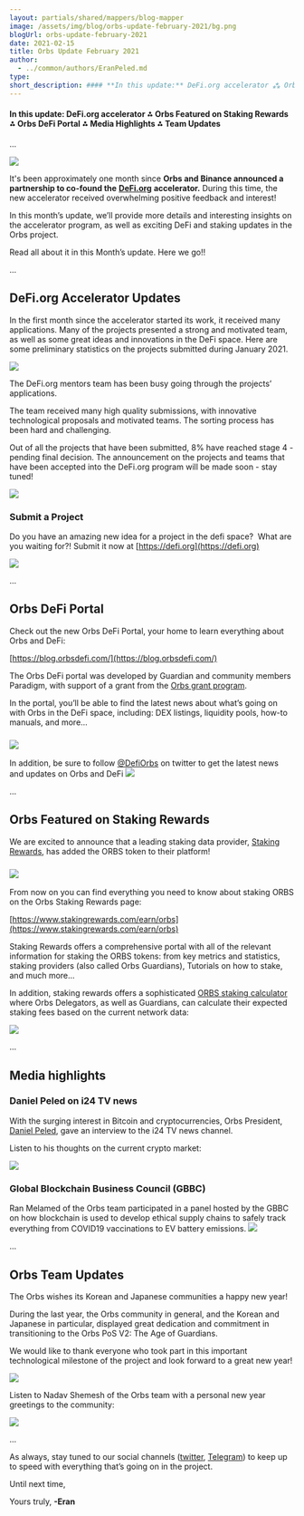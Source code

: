 ```yaml
---
layout: partials/shared/mappers/blog-mapper
image: /assets/img/blog/orbs-update-february-2021/bg.png
blogUrl: orbs-update-february-2021
date: 2021-02-15
title: Orbs Update February 2021
author:
  - ../common/authors/EranPeled.md
type:
short_description: #### **In this update:** DeFi.org accelerator ⁂ Orbs Featured on Staking Rewards ⁂ Orbs DeFi Portal ⁂ Media Highlights ⁂ Team Updates
---
```


#### **In this update:** DeFi.org accelerator ⁂ Orbs Featured on Staking Rewards ⁂ Orbs DeFi Portal ⁂ Media Highlights ⁂ Team Updates

...

![](/assets/img/blog/orbs-update-february-2021/Untitled-4-1030x839.jpg)

It's been approximately one month since **Orbs and Binance announced a partnership to co-found the** [**DeFi.org**](https://defi.org/) **accelerator.** During this time, the new accelerator received overwhelming positive feedback and interest!

In this month’s update, we’ll provide more details and interesting insights on the accelerator program, as well as exciting DeFi and staking updates in the Orbs project.

Read all about it in this Month’s update. Here we go!!

...

## DeFi.org Accelerator Updates

In the first month since the accelerator started its work, it received many applications. Many of the projects presented a strong and motivated team, as well as some great ideas and innovations in the DeFi space. Here are some preliminary statistics on the projects submitted during January 2021.

![](/assets/img/blog/orbs-update-february-2021/EsLl3pgXEAA4-5W.jpeg)

The DeFi.org mentors team has been busy going through the projects’ applications.

The team received many high quality submissions, with innovative technological proposals and motivated teams. The sorting process has been hard and challenging.

Out of all the projects that have been submitted, 8% have reached stage 4 - pending final decision. The announcement on the projects and teams that have been accepted into the DeFi.org program will be made soon - stay tuned!

![](/assets/img/blog/orbs-update-february-2021/Et31ffLXYAM-7xA.jpeg)

### Submit a Project

Do you have an amazing new idea for a project in the defi space?  What are you waiting for?! Submit it now at [https://defi.org](https://defi.org)

[![](/assets/img/blog/orbs-update-february-2021/Screen-Shot-2021-01-17-at-11.02.03-1030x676.png)](https://defi.org/)

...

## Orbs DeFi Portal

Check out the new Orbs DeFi Portal, your home to learn everything about Orbs and DeFi:

[https://blog.orbsdefi.com/](https://blog.orbsdefi.com/)

The Orbs DeFi portal was developed by Guardian and community members Paradigm, with support of a grant from the [Orbs grant program](https://www.orbs.com/exploring-defi-with-the-orbs-grant-program/#:~:text=Individuals%20or%20teams%20who%20are,the%20entire%20ecosystem%20to%20enjoy.).

In the portal, you’ll be able to find the latest news about what’s going on with Orbs in the DeFi space, including: DEX listings, liquidity pools, how-to manuals, and more...

### ![](/assets/img/blog/orbs-update-february-2021/EtOQHLZWYAEgjNg-1030x471.jpeg)

In addition, be sure to follow [@DefiOrbs](https://twitter.com/DefiOrbs) on twitter to get the latest news and updates on Orbs and DeFi [![](/assets/img/blog/orbs-update-february-2021/Screen-Shot-2021-02-13-at-21.57.37.png)](https://twitter.com/DefiOrbs/status/1356618047231062021)

...

## Orbs Featured on Staking Rewards

We are excited to announce that a leading staking data provider, [Staking Rewards](https://www.stakingrewards.com/), has added the ORBS token to their platform!

### ![](/assets/img/blog/orbs-update-february-2021/photo_2021-02-14_21-51-55-1030x587.jpg)

From now on you can find everything you need to know about staking ORBS on the Orbs Staking Rewards page:

[https://www.stakingrewards.com/earn/orbs](https://www.stakingrewards.com/earn/orbs)

Staking Rewards offers a comprehensive portal with all of the relevant information for staking the ORBS tokens: from key metrics and statistics, staking providers (also called Orbs Guardians), Tutorials on how to stake, and much more…

In addition, staking rewards offers a sophisticated [ORBS staking calculator](https://www.stakingrewards.com/earn/orbs/calculate) where Orbs Delegators, as well as Guardians, can calculate their expected staking fees based on the current network data:

![](/assets/img/blog/orbs-update-february-2021/Screen-Shot-2021-02-01-at-15.12.17-2048x1370-1-1030x689.png)

...

## Media highlights

### Daniel Peled on i24 TV news

With the surging interest in Bitcoin and cryptocurrencies, Orbs President, [Daniel Peled](mailto:daniel@orbs.com), gave an interview to the i24 TV news channel.

Listen to his thoughts on the current crypto market:

[![](/assets/img/blog/orbs-update-february-2021/Screen-Shot-2021-02-13-at-21.50.40.png)](https://www.youtube.com/watch?v=h5gFWWVFzOY&feature=youtu.be)

### Global Blockchain Business Council (GBBC)

Ran Melamed of the Orbs team participated in a panel hosted by the GBBC on how blockchain is used to develop ethical supply chains to safely track everything from COVID19 vaccinations to EV battery emissions. [![](/assets/img/blog/orbs-update-february-2021/EsrDNOqXMAAQ-np.jpeg)](https://twitter.com/GBBCouncil/status/1354112340795518976)

...

## Orbs Team Updates

The Orbs wishes its Korean and Japanese communities a happy new year!

During the last year, the Orbs community in general, and the Korean and Japanese in particular, displayed great dedication and commitment in transitioning to the Orbs PoS V2: The Age of Guardians.

We would like to thank everyone who took part in this important technological milestone of the project and look forward to a great new year!

![](/assets/img/blog/orbs-update-february-2021/photo_2021-02-13_21-23-21-1030x1030.jpg)

Listen to Nadav Shemesh of the Orbs team with a personal new year greetings to the community:

[![](/assets/img/blog/orbs-update-february-2021/Screen-Shot-2021-02-13-at-21.56.28.png)](https://www.youtube.com/watch?v=ueCoN6WiThA&feature=youtu.be)

...

As always, stay tuned to our social channels ([twitter](https://twitter.com/orbs_network), [Telegram](https://t.me/OrbsNetwork)) to keep up to speed with everything that’s going on in the project.

Until next time,

Yours truly, **\-Eran**
